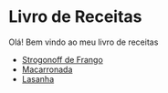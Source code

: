 # Livro de Receitas

Olá! Bem vindo ao meu livro de receitas

* [Strogonoff de Frango](/receitas/strogonoff.md)
* [Macarronada](/receitas/macarronada.md)
* [Lasanha](/receitas/lasanha.md)